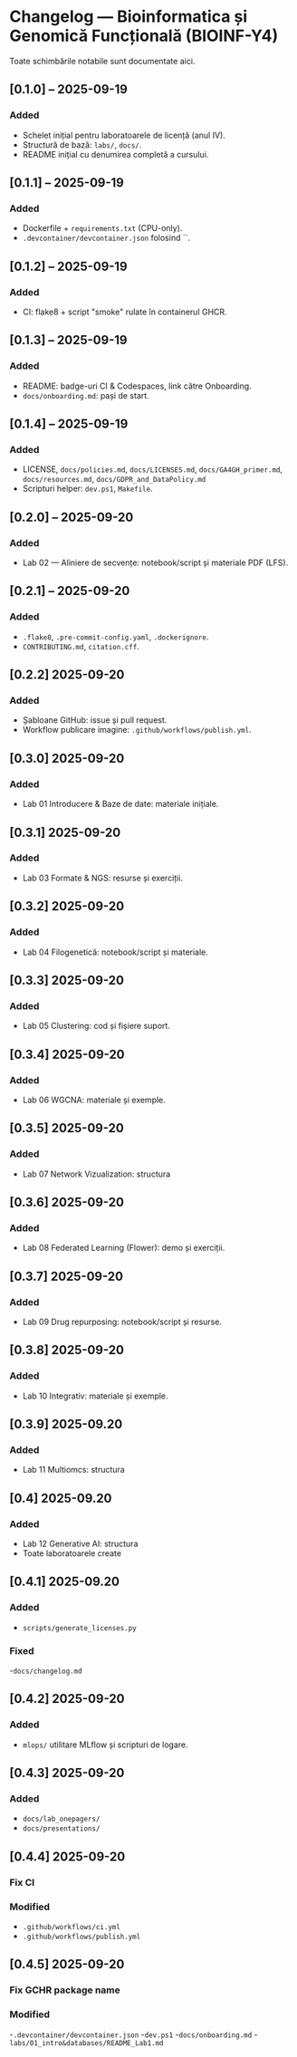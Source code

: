 
# Changelog — Bioinformatica și Genomică Funcțională (BIOINF-Y4)

Toate schimbările notabile sunt documentate aici.

## [0.1.0] – 2025-09-19
### Added
- Schelet inițial pentru laboratoarele de licență (anul IV).
- Structură de bază: `labs/`, `docs/`.
- README inițial cu denumirea completă a cursului.
## [0.1.1] – 2025-09-19
### Added
- Dockerfile + `requirements.txt` (CPU-only).
- `.devcontainer/devcontainer.json` folosind ``.
## [0.1.2] – 2025-09-19
### Added
- CI: flake8 + script "smoke" rulate în containerul GHCR.
## [0.1.3] – 2025-09-19
### Added
- README: badge-uri CI & Codespaces, link către Onboarding.
- `docs/onboarding.md`: pași de start.
## [0.1.4] – 2025-09-19
### Added
- LICENSE, `docs/policies.md`, `docs/LICENSES.md`, `docs/GA4GH_primer.md`, `docs/resources.md`, `docs/GDPR_and_DataPolicy.md`
- Scripturi helper: `dev.ps1`, `Makefile`.
## [0.2.0] – 2025-09-20
### Added
- Lab 02 — Aliniere de secvențe: notebook/script și materiale PDF (LFS).
## [0.2.1] – 2025-09-20
### Added
- `.flake8`, `.pre-commit-config.yaml`, `.dockerignore`.
- `CONTRIBUTING.md`, `citation.cff`.
## [0.2.2]  2025-09-20
### Added
- Șabloane GitHub: issue și pull request.
- Workflow publicare imagine: `.github/workflows/publish.yml`.
## [0.3.0]  2025-09-20
### Added
- Lab 01  Introducere & Baze de date: materiale inițiale.
## [0.3.1]  2025-09-20
### Added
- Lab 03  Formate & NGS: resurse și exerciții.
## [0.3.2]  2025-09-20
### Added
- Lab 04  Filogenetică: notebook/script și materiale.
## [0.3.3]  2025-09-20
### Added
- Lab 05  Clustering: cod și fișiere suport.
## [0.3.4]  2025-09-20
### Added
- Lab 06  WGCNA: materiale și exemple.
## [0.3.5]  2025-09-20
### Added
- Lab 07 Network Vizualization: structura
## [0.3.6]  2025-09-20
### Added
- Lab 08  Federated Learning (Flower): demo și exerciții.
## [0.3.7]  2025-09-20
### Added
- Lab 09  Drug repurposing: notebook/script și resurse.
## [0.3.8]  2025-09-20
### Added
- Lab 10  Integrativ: materiale și exemple.
## [0.3.9]  2025-09.20
### Added 
- Lab 11  Multiomcs: structura
## [0.4]  2025-09.20
### Added 
- Lab 12  Generative AI: structura
- Toate laboratoarele create
## [0.4.1]  2025-09.20
### Added 
- `scripts/generate_licenses.py`
### Fixed 
-`docs/changelog.md`
## [0.4.2]  2025-09-20
### Added
- `mlops/`  utilitare MLflow și scripturi de logare.
## [0.4.3]  2025-09-20
### Added
- `docs/lab_onepagers/`
- `docs/presentations/`
## [0.4.4]  2025-09-20
### Fix CI
### Modified 
- `.github/workflows/ci.yml`
- `.github/workflows/publish.yml`
## [0.4.5]  2025-09-20
### Fix GCHR package name
### Modified
-`.devcontainer/devcontainer.json`
-`dev.ps1`
-`docs/onboarding.md`
-`labs/01_intro&databases/README_Lab1.md`

